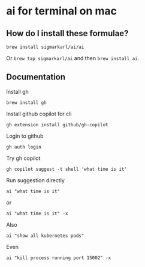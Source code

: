 # ai for terminal on mac

## How do I install these formulae?

`brew install sigmarkarl/ai/ai`

Or `brew tap sigmarkarl/ai` and then `brew install ai`.

## Documentation

Install gh

`brew install gh`

Install github copilot for cli

`gh extension install github/gh-copilot`

Login to github

`gh auth login`

Try gh copilot

`gh copilot suggest -t shell 'what time is it'`

Run suggestion directly

`ai "what time is it"`

or

`ai "what time is it" -x`

Also

`ai "show all kubernetes pods"`

Even

`ai "kill process running port 15002" -x`